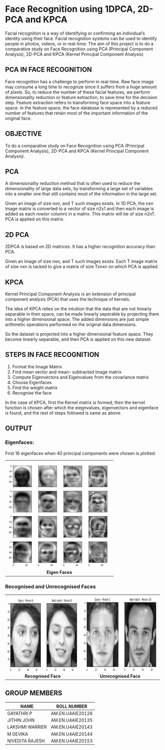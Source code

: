 # Face Recognition using 1DPCA, 2D-PCA and KPCA
Facial recognition is a way of identifying or confirming an individual’s identity using their face. Facial recognition systems can be used to identify people in photos, videos, or in real-time.
The aim of this project is to do a  comparative study on Face Recognition using PCA (Principal Component Analysis), 2D-PCA and KPCA (Kernel Principal Component Analysis)

## PCA IN FACE RECOGNITION
Face recognition has a challenge to perform in real-time. Raw face image may consume a long time to recognize since it suffers from a huge amount of pixels. So, to reduce the number of these facial features, we perform dimensionality reduction or feature extraction, to save time for the decision step. Feature extraction refers to transforming face space into a feature space. In the feature space, the face database is represented by a reduced number of features that retain most of the important information of the original face.

## OBJECTIVE
To do a  comparative study on Face Recognition using PCA (Principal Component Analysis), 2D-PCA and KPCA (Kernel Principal Component Analysis).

## PCA
A dimensionality reduction method that is often used to reduce the dimensionality of large data sets, by transforming a large set of variables into a smaller one that still contains most of the information in the large set. 

Given an image of size nxn, and T such images exists.
In 1D PCA, the nxn image matrix is converted to a vector of size n2x1 and then each image is added as each row(or column) in a matrix. This matrix will be of size n2xT. PCA is applied on this matrix.

## 2D PCA
2DPCA  is based on 2D matrices. It has a higher recognition accuracy than PCA.

Given an image of size nxn, and T such images exists.
Each T image matrix of size nxn is tacked to give a matrix of size Txnxn on which PCA is applied.

## KPCA
Kernel Principal Component Analysis is an extension of principal component analysis (PCA) that uses the technique of kernels.

The idea of KPCA relies on the intuition that the data that are not linearly separable in their space, can be made linearly separable by projecting them into a higher dimensional space. The added dimensions are just simple arithmetic operations performed on the original data dimensions.

So the dataset is projected into a higher dimensional feature space. They become linearly separable, and then PCA is applied on this new dataset.

## STEPS IN FACE RECOGNITION

1) Format the Image Matrix
2) Find mean vector and mean- subtracted image matrix
3) Compute Eigenvectora and Eigenvalues from the covariance matrix
4) Choose Eigenfaces
5) Find the weight matrix
6) Recognise the face

In the case of KPCA, first the Kernel matrix is formed, then the kernel function is chosen after which the eiegnvalues, eigenvectors and eigenface is found, and the rest of steps followed is same as above.

## OUTPUT

### Eigenfaces:

First 16 eigenfaces when 40 principal components were chosen is plotted:
<table>
     <tr>
          <td><img height="350" src="OUTPUT_SS/EigenFace.png" /><br /><center><b>Eigen Faces</b></center></td>
     </tr>
</table>

### Recognised and Unrecognised Faces
<table>
     <tr>
          <td><img height="250" src="OUTPUT_SS/Correct.png" /><br /><center><b>Recognised Face</b></center></td>
          <td><img height="250" src="OUTPUT_SS/Wrong.png" /><br /><center><b>Unrecognised Face</b></center></td>
     </tr>
  </table>

## GROUP MEMBERS
| NAME  | ROLL NUMBER |
| ------------- | ------------- |
| GAYATHRI P  | AM.EN.U4AIE20126  |
| JITHIN JOHN  | AM.EN.U4AIE20135 |
| LAKSHMI WARRIER  | AM.EN.U4AIE20143   |
| M DEVIKA  | AM.EN.U4AIE20144  |
| NIVEDITA RAJESH  | AM.EN.U4AIE20153 |

